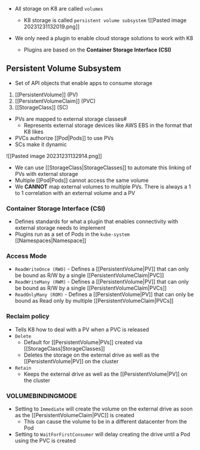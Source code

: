 - All storage on K8 are called `volumes`
	- K8 storage is called `persistent volume subsystem`
![[Pasted image 20231231132019.png]]

- We only need a plugin to enable cloud storage solutions to work with K8
	- Plugins are based on the **Container Storage Interface (CSI)**
## Persistent Volume Subsystem
- Set of API objects that enable apps to consume storage
1. [[PersistentVolume]] (PV)
2. [[PersistentVolumeClaim]] (PVC)
3. [[StorageClass]] (SC)
- PVs are mapped to external storage classes#
	- Represents external storage devices like AWS EBS in the format that K8 likes
- PVCs authorize [[Pod|Pods]] to use PVs
- SCs make it dynamic

![[Pasted image 20231231132914.png]]

- We can use [[StorageClass|StorageClasses]] to automate this linking of PVs with external storage
- Multiple [[Pod|Pods]] cannot access the same volume
- We **CANNOT** map external volumes to multiple PVs. There is always a 1 to 1 correlation with an external volume and a PV

### Container Storage Interface (CSI)
- Defines standards for what a plugin that enables connectivity with external storage needs to implement
- Plugins run as a set of Pods in the `kube-system` [[Namespaces|Namespace]]

### Access Mode
- `ReadWriteOnce (RWO)` - Defines a [[PersistentVolume|PV]] that can only be bound as R/W by a single [[PersistentVolumeClaim|PVC]]
- `ReadWriteMany (RWM)` - Defines a [[PersistentVolume|PV]] that can only be bound as R/W by a single [[PersistentVolumeClaim|PVCs]]
- `ReadOnlyMany (ROM)` - Defines a [[PersistentVolume|PV]] that can only be bound as Read only by multiple [[PersistentVolumeClaim|PVCs]]

### Reclaim policy
- Tells K8 how to deal with a PV when a PVC is released
- `Delete`
	- Default for [[PersistentVolume|PVs]] created via [[StorageClass|StorageClasses]]
	- Deletes the storage on the external drive as well as the [[PersistentVolume|PV]] on the cluster
- `Retain`
	- Keeps the external drive as well as the [[PersistentVolume|PV]] on the cluster

### VOLUMEBINDINGMODE
- Setting to `Immediate` will create the volume on the external drive as soon as the [[PersistentVolumeClaim|PVC]] is created
	- This can cause the volume to be in a different datacenter from the Pod
- Setting to `WaitForFirstConsumer` will delay creating the drive until a Pod using the PVC is created